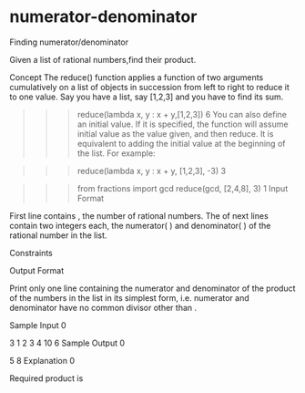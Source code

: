 # numerator-denominator
Finding numerator/denominator

Given a list of rational numbers,find their product.

Concept
The reduce() function applies a function of two arguments cumulatively on a list of objects in succession from left to right to reduce it to one value. Say you have a list, say [1,2,3] and you have to find its sum.

>>> reduce(lambda x, y : x + y,[1,2,3])
6
You can also define an initial value. If it is specified, the function will assume initial value as the value given, and then reduce. It is equivalent to adding the initial value at the beginning of the list. For example:

>>> reduce(lambda x, y : x + y, [1,2,3], -3)
3

>>> from fractions import gcd
>>> reduce(gcd, [2,4,8], 3)
1
Input Format

First line contains , the number of rational numbers.
The  of next  lines contain two integers each, the numerator(  ) and denominator(  ) of the  rational number in the list.

Constraints

Output Format

Print only one line containing the numerator and denominator of the product of the numbers in the list in its simplest form, i.e. numerator and denominator have no common divisor other than .

Sample Input 0

3
1 2
3 4
10 6
Sample Output 0

5 8
Explanation 0

Required product is 
